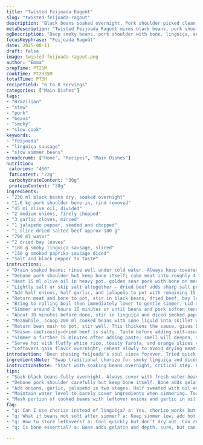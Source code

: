 ```yaml
---
title: "Twisted Feijoada Ragoût"
slug: "twisted-feijoada-ragout"
description: "Black beans soaked overnight. Pork shoulder picked clean, cubed. Bone kept for deep flavor. Sauté meat for smoky surface. Onion, garlic, but swap chorizo for smoky linguiça and add diced smoked paprika sausage; introduce a fresh jalapeño for heat. Bring to soft simmer, simmer low and slow. Mash part of beans with caramelized aromatics to thicken. Serve piping hot with fluffy rice, farofa, fresh orange wedges for brightness. No shortcuts. Real feijoada.)"
metaDescription: "Twisted Feijoada Ragoût mixes black beans, pork shoulder with bone, smoky linguiça, and diced smoked paprika sausage simmered slow. Layered flavors rich and smoky."
ogDescription: "Deep smoky beans, pork shoulder with bone, linguiça, and diced paprika sausage simmered low. Thickened with mashed beans and aromatics. Serve with rice and farofa."
focusKeyphrase: "Feijoada Ragoût"
date: 2025-08-11
draft: false
image: twisted-feijoada-ragout.png
author: "Emma"
prepTime: PT25M
cookTime: PT2H35M
totalTime: PT3H
recipeYield: "6 to 8 servings"
categories: ["Main Dishes"]
tags:
- "Brazilian"
- "stew"
- "pork"
- "beans"
- "smoky"
- "slow cook"
keywords:
- "feijoada"
- "linguiça sausage"
- "slow simmer beans"
breadcrumb: ["Home", "Recipes", "Main Dishes"]
nutrition: 
 calories: "460"
 fatContent: "22g"
 carbohydrateContent: "30g"
 proteinContent: "38g"
ingredients:
- "230 ml black beans dry, soaked overnight"
- "1.6 kg pork shoulder bone-in, rind removed"
- "45 ml olive oil, divided"
- "2 medium onions, finely chopped"
- "3 garlic cloves, minced"
- "1 jalapeño pepper, seeded and chopped"
- "1 slice dried salted beef approx 180 g"
- "700 ml water"
- "2 dried bay leaves"
- "180 g smoky linguiça sausage, sliced"
- "150 g smoked paprika sausage diced"
- "Salt and black pepper to taste"
instructions:
- "Drain soaked beans; rinse well under cold water. Always keep covered with fresh water while soaking; beans swell, need full coverage."
- "Debone pork shoulder but keep bone itself; cube meat into roughly 4 cm chunks. Plate bone for later use—it deepens broth."
- "Heat 15 ml olive oil in heavy pot, golden sear pork with bone on medium-high. Listen for crackling as meat browns; don’t overcrowd pan or it'll steam."
- "Lightly salt or skip salt altogether – dried beef adds sharp salt punch. Once browned, set meat aside, keep fat in pot."
- "Add half onions, half garlic, and jalapeño to pot with remaining 15 ml oil; gently sweat until translucent and spicy aroma pops, about 5 minutes."
- "Return meat and bone to pot, stir in black beans, dried beef, bay leaves. Pour in water just enough to cover—avoid too much to concentrate sauce."
- "Bring to rolling boil then immediately lower to gentle simmer. Lid askew. Stir occasionally, scrape bottom so nothing sticks or burns."
- "Simmer around 2 hours 15 minutes or until beans and pork soften tender but not mushy. Watch liquid—if evaporates too fast, add small amount boiling water."
- "About 30 minutes before done, stir in linguiça and diced smoked paprika sausage. Sausages add smoky fatty richness; slice thin so they meld quickly."
- "Meanwhile, scoop 200 ml cooked beans with some liquid into skillet with leftover onions and garlic and 15 ml oil. Sizzle gently over medium heat, mash with wooden spoon into coarse paste."
- "Return bean mash to pot, stir well. This thickens the sauce, gives body. Don’t skip; watery feijoada is saddest outcome."
- "Season cautiously—dried beef is salty. Taste before adding salt—usually only pepper needed."
- "Simmer a further 15 minutes after adding paste; smell will deepen, sauce thick and glossy."
- "Serve hot with fluffy white rice, toasty farofa, and orange slices crisp and juicy to cut richness."
- "Leftovers gain flavor overnight; reheat slowly to avoid drying meat."
introduction: "Been chasing feijoada's soul since forever. Tried quick versions, failed miserably. It’s not just thrown everything stew. It’s layering flavors, slow coaxing of beans to melt, pork shoulder with bone giving life to broth. Searing meat until tempted to lick pan. Then soft onions with garlic, a hint of heat from jalapeño added last minute instead of just plain chorizo, experiment sparked better complexity—bite with smoky tongues. The smell floods kitchen like old friend. You watch sauce thicken, rich and sticky. Don’t rush water addition. Patience rewards. Feijoada is thick, chunky, sweet smoky with salt punch from dried beef and richness from sausage twist. Serve with rice so plain it’s perfect offset to savory stew. Orange wedges for acid spark, farofa adding texture crunch. All basics but doing well, that’s the thing."
ingredientsNote: "Swap traditional chorizo for smoky linguiça and diced sausage with smoked paprika; both add smoky depth while cutting some grease. Jalapeño introduced for subtle heat, not overpowering. Bones left in pork shoulder, not discarded—you get deeper flavor, collagen extracting gelatinous richness, mouthfeel any chef craves. Soak beans fully—don’t skimp. Keep covered, change water if cloudy too early. Onions and garlic in two stages: first half softens in pot before meat goes back in; remainder crisp-fried with beans mashed adds dimension and thickened sauce. Use olive oil, not neutral; flavor boost and golden hues. Salt lightly before cooking, salt can be too much from cured beef, better to tweak at end. Reasonable portions too: 6-8 hungry eaters, no waste."
instructionsNote: "Start with soaking beans overnight, critical step. Beans plump, easy to cook without breaking too soon. Deboning pork takes minutes but worth effort for tender chunks instead of unwieldy bones. Brown meat in oil with some patience; sizzling sound turns quiet when meat ready to flip. No crowding! Then onions, garlic, jalapeños sweat slow, smells pop not burn—watch heat. Add beans, beef, bone, water. Simmer with lid off slightly for evaporation balance. Stir regularly or risk burning bottom—heavy pans preferred for even heat. Add sausages late so flavors don’t get lost and meats remain firm. Thickening with bean-onion mash rounds body; gently fry mash until smell changes, then fold in. Taste near end—adjust salt, black pepper only. Know stew is done when beans give soft resistance, meat pulls apart but holds shape. Serve with recommended sides or just rice if in pinch. Always better next day reheated gently. Use wooden spoon to avoid breaking pan surface and to mash beans cleanly. Keep liquid level just right: too much and it’s watery, too little and meat dries. Trust smell and texture more than clock. Feijoada's a slow dance but worth it."
tips:
- "Soak black beans fully overnight. Always cover with fresh water—beans swell, start cooking evenly. Change water once if turns cloudy early. Prevents tough skin or spoiled taste. Wet beans matter more than dry weight. No skipping soaking unless pressure cooker used but still prefer soak for texture control."
- "Debone pork shoulder carefully but keep bone itself. Bone adds gelatin—mouthfeel changes. Chunk meat roughly 4 cm so pieces stay intact during simmer. Bone off makes broth flat and mouthfeel thinner. Sear meat till fat renders and sound drops quiet—listen for crackling shift. Too crowded = steaming, no browning."
- "Add onions, garlic, jalapeño in two stages. Half sweated with oil early for soft sweetness. Rest fried with bean mash for deeper dimension. Onion caramelization provides backbone, jalapeño hits last for fresh kick. Use olive oil for color and aroma, neutral oils dull flavor. Heat low, slow sweat, smells pop but don’t burn."
- "Maintain water level to barely cover ingredients when simmering. Too much dilutes sauce, too little dries meat. Stir often scrape pot bottom, don’t let burn or stick. Lid askew avoids sealing in too much moisture and cooks off excess liquid. Watch evaporation but add boiling water if sauce shrinks too fast. Adjustments on the fly, no exact timing."
- "Mash portion of cooked beans with leftover onions and garlic in oil for body. Sizzle mash gently to unlock starch, thicken stew. Otherwise broth stays too thin and watery. Use wooden spoon; metal risks pan damage and uneven mash. Return mash to stew late. Stir in sausages 30 mins before end so they soften, release fat but don’t disintegrate."
faq:
- "q: Can I use chorizo instead of linguiça? a: Yes, chorizo works but changes smoke level and fat content. Chorizo is spicier, linguiça milder. Adjust jalapeño heat accordingly. Timing remains same for added sausages."
- "q: What if beans not soft after simmer? a: Keep simmer low, add hot water if drying out. Could be old beans or soaking incomplete. Pressure cooker helps speed. Late mash addition won't compensate undercooked beans but texture noticeable—watch feel not timer."
- "q: How to store leftovers? a: Cool quickly but don’t dry out. Can refrigerate covered up to 3 days, reheat gently. Freeze in airtight container for longer. Sauce thickens cold, add splash water when reheating. Flavor deepens next day, breaks up when reheated too fast."
- "q: Is bone essential? a: Bone adds gelatin and depth, sure, but can skip if short on time—add pork broth concentrate or stronger stock instead. Bone marrow melts into broth, subtle richness not matched by spice or sausage alone. But stew remains good without."

---
```

